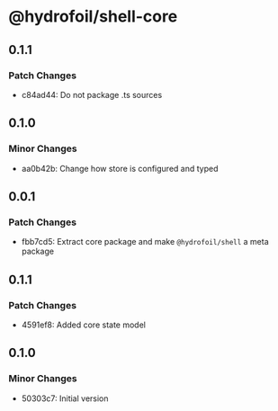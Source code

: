 # @hydrofoil/shell-core

## 0.1.1

### Patch Changes

- c84ad44: Do not package .ts sources

## 0.1.0

### Minor Changes

- aa0b42b: Change how store is configured and typed

## 0.0.1

### Patch Changes

- fbb7cd5: Extract core package and make `@hydrofoil/shell` a meta package

## 0.1.1

### Patch Changes

- 4591ef8: Added core state model

## 0.1.0

### Minor Changes

- 50303c7: Initial version

